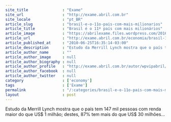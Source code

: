 ```yaml
---
site_title               : "Exame"
site_url                 : "http://exame.abril.com.br"
site_locale              : "pt_BR"
article_slug             : "brasil-e-o-11o-pais-com-mais-milionarios"
article_title            : "Brasil é o 11º país com mais milionários"
article_image            : "https://abrilexame.files.wordpress.com/2016/09/size_960_16_9_loja-bmw-jpg.jpg?quality=70&strip=all&w=960"
article_url              : "http://exame.abril.com.br/economia/brasil-11o-pais-mais-milionarios-573396/"
article_published_at     : "2010-06-25T16:35:14-03:00"
article_description      : "Estudo da Merrill Lynch mostra que o país tem 147 mil pessoas com renda maior do que US$ 1 milhão; destes, 87% tem mais do que US$ 30 milhões..."
article_author_name      : ""
article_author_image     : null
article_author_biography : null
article_author_profile   : "http://exame.abril.com.br/autor/wpvipabril/"
article_author_facebook  : null
article_author_twitter   : null
category                 : ['economy']
tags                     : ['Exame']
permalink                : "/:categories/brasil-e-o-11o-pais-com-mais-milionarios/"
layout                   : post
---
```


Estudo da Merrill Lynch mostra que o país tem 147 mil pessoas com renda maior do que US$ 1 milhão; destes, 87% tem mais do que US$ 30 milhões...
